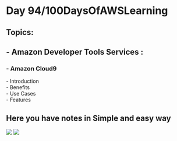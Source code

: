 <h1>Day 94/100DaysOfAWSLearning</h1>


<h2>Topics:</h2>


<h2> - Amazon Developer Tools Services : </h2>
  <h3> - Amazon Cloud9 </h3>
          - Introduction <br>
          - Benefits <br>
          - Use Cases <br>
          - Features <br>
         
        
   
   <h2> Here you have notes in Simple and easy way </h2>
   
   <img src = "https://github.com/thetechgirlgita/100-days-of-aws-learning/blob/master/Images/Day93/93_1.jpg?raw=true">
   <img src = "https://github.com/thetechgirlgita/100-days-of-aws-learning/blob/master/Images/Day93/93_2.jpg?raw=true">
  
 

